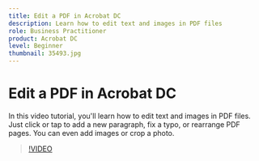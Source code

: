 ```yaml
---
title: Edit a PDF in Acrobat DC
description: Learn how to edit text and images in PDF files
role: Business Practitioner
product: Acrobat DC
level: Beginner
thumbnail: 35493.jpg
---
```


# Edit a PDF in Acrobat DC

In this video tutorial, you'll learn how to edit text and images in PDF files. Just click or tap to add a new paragraph, fix a typo, or rearrange PDF pages. You can even add images or crop a photo.

>[!VIDEO](https://video.tv.adobe.com/v/35493?hidetitle=true)